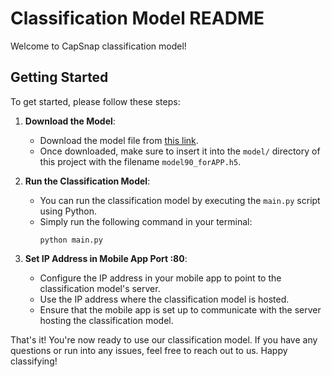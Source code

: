  # Classification Model README

Welcome to CapSnap classification model! 

## Getting Started

To get started, please follow these steps:

1. **Download the Model**: 
   - Download the model file from [this link](https://drive.google.com/file/d/1EvDSilNThH616L017zjRcax8nDUcYvdW/view?usp=sharing).
   - Once downloaded, make sure to insert it into the `model/` directory of this project with the filename `model90_forAPP.h5`.

2. **Run the Classification Model**:
   - You can run the classification model by executing the `main.py` script using Python.
   - Simply run the following command in your terminal:
     ```
     python main.py
     ```


3. **Set IP Address in Mobile App Port :80**:
   - Configure the IP address in your mobile app to point to the classification model's server.
   - Use the IP address where the classification model is hosted.
   - Ensure that the mobile app is set up to communicate with the server hosting the classification model.

    

That's it! You're now ready to use our classification model. If you have any questions or run into any issues, feel free to reach out to us. Happy classifying!
